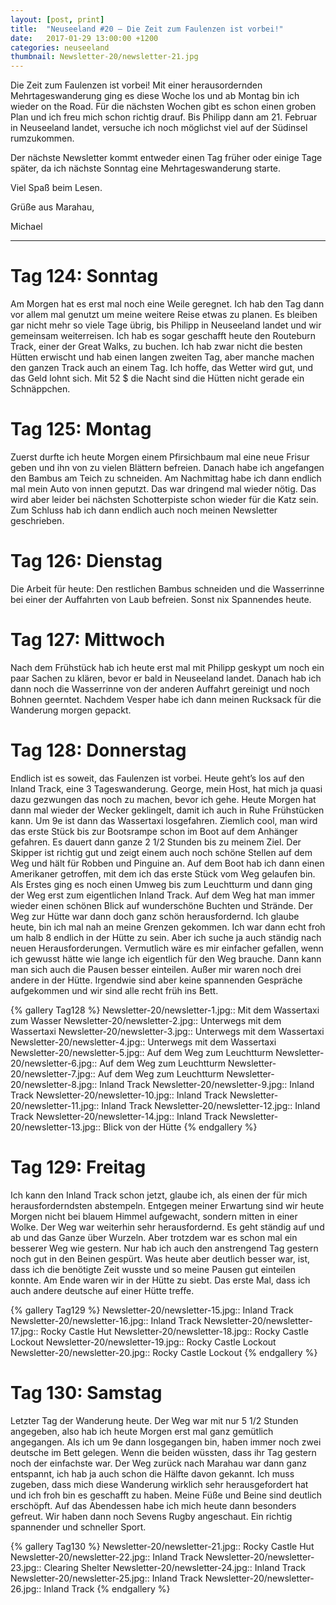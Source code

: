 ```yaml
---
layout: [post, print]
title:  "Neuseeland #20 – Die Zeit zum Faulenzen ist vorbei!"
date:   2017-01-29 13:00:00 +1200
categories: neuseeland
thumbnail: Newsletter-20/newsletter-21.jpg
---
```


Die Zeit zum Faulenzen ist vorbei! Mit einer herausordernden Mehrtageswanderung ging es diese Woche los und ab Montag bin ich wieder on the Road. Für die nächsten Wochen gibt es schon einen groben Plan und ich freu mich schon richtig drauf. Bis Philipp dann am 21. Februar in Neuseeland landet, versuche ich noch möglichst viel auf der Südinsel rumzukommen. 

Der nächste Newsletter kommt entweder einen Tag früher oder einige Tage später, da ich nächste Sonntag eine Mehrtageswanderung starte. 


Viel Spaß beim Lesen.


Grüße aus Marahau,

Michael


___


Tag 124: Sonntag
================

Am Morgen hat es erst mal noch eine Weile geregnet. Ich hab den Tag dann vor allem mal genutzt um meine weitere Reise etwas zu planen. Es bleiben gar nicht mehr so viele Tage übrig, bis Philipp in Neuseeland landet und wir gemeinsam weiterreisen. Ich hab es sogar geschafft heute den Routeburn Track, einer der Great Walks, zu buchen. Ich hab zwar nicht die besten Hütten erwischt und hab einen langen zweiten Tag, aber manche machen den ganzen Track auch an einem Tag. Ich hoffe, das Wetter wird gut, und das Geld lohnt sich. Mit 52 $ die Nacht sind die Hütten nicht gerade ein Schnäppchen. 


Tag 125: Montag
===============

Zuerst durfte ich heute Morgen einem Pfirsichbaum mal eine neue Frisur geben und ihn von zu vielen Blättern befreien. Danach habe ich angefangen den Bambus am Teich zu schneiden. Am Nachmittag habe ich dann endlich mal mein Auto von innen geputzt. Das war dringend mal wieder nötig. Das wird aber leider bei nächsten Schotterpiste schon wieder für die Katz sein. Zum Schluss hab ich dann endlich auch noch meinen Newsletter geschrieben.


Tag 126: Dienstag
=================

Die Arbeit für heute: Den restlichen Bambus schneiden und die Wasserrinne bei einer der Auffahrten von Laub befreien. Sonst nix Spannendes heute.


Tag 127: Mittwoch
=================

Nach dem Frühstück hab ich heute erst mal mit Philipp geskypt um noch ein paar Sachen zu klären, bevor er bald in Neuseeland landet. Danach hab ich dann noch die Wasserrinne von der anderen Auffahrt gereinigt und noch Bohnen geerntet. Nachdem Vesper habe ich dann meinen Rucksack für die Wanderung morgen gepackt.


Tag 128: Donnerstag
===================

Endlich ist es soweit, das Faulenzen ist vorbei. Heute geht’s los auf den Inland Track, eine 3 Tageswanderung. George, mein Host, hat mich ja quasi dazu gezwungen das noch zu machen, bevor ich gehe. Heute Morgen hat dann mal wieder der Wecker geklingelt, damit ich auch in Ruhe Frühstücken kann. Um 9e ist dann das Wassertaxi losgefahren. Ziemlich cool, man wird das erste Stück bis zur Bootsrampe schon im Boot auf dem Anhänger gefahren. Es dauert dann ganze 2 1/2 Stunden bis zu meinem Ziel. Der Skipper ist richtig gut und zeigt einem auch noch schöne Stellen auf dem Weg und hält für Robben und Pinguine an. Auf dem Boot hab ich dann einen Amerikaner getroffen, mit dem ich das erste Stück vom Weg gelaufen bin. Als Erstes ging es noch einen Umweg bis zum Leuchtturm und dann ging der Weg erst zum eigentlichen Inland Track. Auf dem Weg hat man immer wieder einen schönen Blick auf wunderschöne Buchten und Strände. Der Weg zur Hütte war dann doch ganz schön herausfordernd. Ich glaube heute, bin ich mal nah an meine Grenzen gekommen. Ich war dann echt froh um halb 8 endlich in der Hütte zu sein. Aber ich suche ja auch ständig nach neuen Herausforderungen. Vermutlich wäre es mir einfacher gefallen, wenn ich gewusst hätte wie lange ich eigentlich für den Weg brauche. Dann kann man sich auch die Pausen besser einteilen. Außer mir waren noch drei andere in der Hütte. Irgendwie sind aber keine spannenden Gespräche aufgekommen und wir sind alle recht früh ins Bett.

{% gallery Tag128 %}
Newsletter-20/newsletter-1.jpg:: Mit dem Wassertaxi zum Wasser
Newsletter-20/newsletter-2.jpg:: Unterwegs mit dem Wassertaxi
Newsletter-20/newsletter-3.jpg:: Unterwegs mit dem Wassertaxi
Newsletter-20/newsletter-4.jpg:: Unterwegs mit dem Wassertaxi
Newsletter-20/newsletter-5.jpg:: Auf dem Weg zum Leuchtturm
Newsletter-20/newsletter-6.jpg:: Auf dem Weg zum Leuchtturm
Newsletter-20/newsletter-7.jpg:: Auf dem Weg zum Leuchtturm
Newsletter-20/newsletter-8.jpg:: Inland Track
Newsletter-20/newsletter-9.jpg:: Inland Track
Newsletter-20/newsletter-10.jpg:: Inland Track
Newsletter-20/newsletter-11.jpg:: Inland Track
Newsletter-20/newsletter-12.jpg:: Inland Track
Newsletter-20/newsletter-14.jpg:: Inland Track
Newsletter-20/newsletter-13.jpg:: Blick von der Hütte
{% endgallery %}

Tag 129: Freitag
================

Ich kann den Inland Track schon jetzt, glaube ich, als einen der für mich herausforderndsten abstempeln. Entgegen meiner Erwartung sind wir heute Morgen nicht bei blauem Himmel aufgewacht, sondern mitten in einer Wolke. Der Weg war weiterhin sehr herausfordernd. Es geht ständig auf und ab und das Ganze über Wurzeln. Aber trotzdem war es schon mal ein besserer Weg wie gestern. Nur hab ich auch den anstrengend Tag gestern noch gut in den Beinen gespürt. Was heute aber deutlich besser war, ist, dass ich die benötigte Zeit wusste und so meine Pausen gut einteilen konnte. Am Ende waren wir in der Hütte zu siebt. Das erste Mal, dass ich auch andere deutsche auf einer Hütte treffe.

{% gallery Tag129 %}
Newsletter-20/newsletter-15.jpg:: Inland Track
Newsletter-20/newsletter-16.jpg:: Inland Track
Newsletter-20/newsletter-17.jpg:: Rocky Castle Hut
Newsletter-20/newsletter-18.jpg:: Rocky Castle Lockout
Newsletter-20/newsletter-19.jpg:: Rocky Castle Lockout
Newsletter-20/newsletter-20.jpg:: Rocky Castle Lockout
{% endgallery %}

Tag 130: Samstag
================

Letzter Tag der Wanderung heute. Der Weg war mit nur 5 1/2 Stunden angegeben, also hab ich heute Morgen erst mal ganz gemütlich angegangen. Als ich um 9e dann losgegangen bin, haben immer noch zwei deutsche im Bett gelegen. Wenn die beiden wüssten, dass ihr Tag gestern noch der einfachste war. Der Weg zurück nach Marahau war dann ganz entspannt, ich hab ja auch schon die Hälfte davon gekannt. Ich muss zugeben, dass mich diese Wanderung wirklich sehr herausgefordert hat und ich froh bin es geschafft zu haben. Meine Füße und Beine sind deutlich erschöpft. Auf das Abendessen habe ich mich heute dann besonders gefreut. Wir haben dann noch Sevens Rugby angeschaut. Ein richtig spannender und schneller Sport.

{% gallery Tag130 %}
Newsletter-20/newsletter-21.jpg:: Rocky Castle Hut
Newsletter-20/newsletter-22.jpg:: Inland Track
Newsletter-20/newsletter-23.jpg:: Clearing Shelter
Newsletter-20/newsletter-24.jpg:: Inland Track
Newsletter-20/newsletter-25.jpg:: Inland Track
Newsletter-20/newsletter-26.jpg:: Inland Track
{% endgallery %}